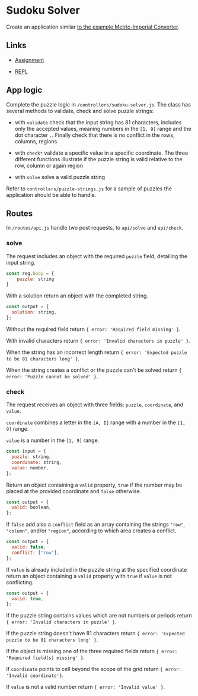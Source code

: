 # Sudoku Solver

Create an application similar [to the example Metric-Imperial Converter](https://sudoku-solver.freecodecamp.rocks/).

## Links

- [Assignment](https://www.freecodecamp.org/learn/quality-assurance/quality-assurance-projects/sudoku-solver)

- [REPL](https://replit.com/@borntofrappe/boilerplate-project-sudoku-solver)

## App logic

Complete the puzzle logic in `/controllers/sudoku-solver.js`. The class has several methods to validate, check and solve puzzle strings:

- with `validate` check that the input string has 81 characters, includes only the accepted values, meaning numbers in the `[1, 9]` range and the dot character `.`. Finally check that there is no conflict in the rows, columns, regions

- with `check*` validate a specific value in a specific coordinate. The three different functions illustrate if the puzzle string is valid relative to the row, column or again region

- with `solve` solve a valid puzzle string

Refer to `controllers/puzzle-strings.js` for a sample of puzzles the application should be able to handle.

## Routes

In `/routes/api.js` handle two post requests, to `api/solve` and `api/check`.

### solve

The request includes an object with the required `puzzle` field, detailing the input string.

```js
const req.body = {
    puzzle: string
}
```

With a solution return an object with the completed string.

```js
const output = {
  solution: string,
};
```

Without the required field return `{ error: 'Required field missing' }`.

With invalid characters return `{ error: 'Invalid characters in puzzle' }`.

When the string has an incorrect length return `{ error: 'Expected puzzle to be 81 characters long' }`.

When the string creates a conflict or the puzzle can't be solved return `{ error: 'Puzzle cannot be solved' }`.

### check

The request receives an object with three fields: `puzzle`, `coordinate`, and `value`.

`coordinate` combines a letter in the `[A, I]` range with a number in the `[1, 9]` range.

`value` is a number in the `[1, 9]` range.

```js
const input = {
  puzzle: string,
  coordinate: string,
  value: number,
};
```

Return an object containing a `valid` property, `true` if the number may be placed at the provided coordinate and `false` otherwise.

```js
const output = {
  valid: boolean,
};
```

If `false` add also a `conflict` field as an array containing the strings `"row"`, `"column"`, and/or `"region"`, according to which area creates a conflict.

```js
const output = {
  valid: false,
  conflict: ["row"],
};
```

If `value` is already included in the puzzle string at the specified coordinate return an object containing a `valid` property with `true` if `value` is not conflicting.

```js
const output = {
  valid: true,
};
```

If the puzzle string contains values which are not numbers or periods return `{ error: 'Invalid characters in puzzle' }`.

If the puzzle string doesn't have 81 characters return `{ error: 'Expected puzzle to be 81 characters long' }`.

If the object is missing one of the three required fields return `{ error: 'Required field(s) missing' }`.

If `coordinate` points to cell beyond the scope of the grid return `{ error: 'Invalid coordinate'}`.

If `value` is not a valid number return `{ error: 'Invalid value' }`.
